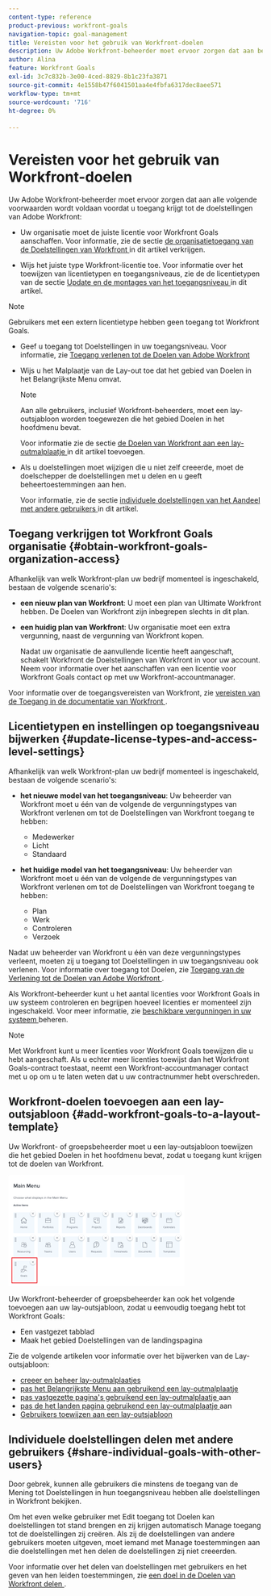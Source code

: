 ```yaml
---
content-type: reference
product-previous: workfront-goals
navigation-topic: goal-management
title: Vereisten voor het gebruik van Workfront-doelen
description: Uw Adobe Workfront-beheerder moet ervoor zorgen dat aan bepaalde voorwaarden wordt voldaan voordat u toegang krijgt tot de doelstellingen van Adobe Workfront. In dit artikel leert u meer over de vereisten voor toegang, machtigingen en lay-out tot Workfront Goals.
author: Alina
feature: Workfront Goals
exl-id: 3c7c832b-3e00-4ced-8829-8b1c23fa3871
source-git-commit: 4e1558b47f6041501aa4e4fbfa6317dec8aee571
workflow-type: tm+mt
source-wordcount: '716'
ht-degree: 0%

---
```


# Vereisten voor het gebruik van Workfront-doelen

<!--Audited P&P only: 04/2025-->

Uw Adobe Workfront-beheerder moet ervoor zorgen dat aan alle volgende voorwaarden wordt voldaan voordat u toegang krijgt tot de doelstellingen van Adobe Workfront:

* Uw organisatie moet de juiste licentie voor Workfront Goals aanschaffen. Voor informatie, zie de sectie [ de organisatietoegang van de Doelstellingen van Workfront ](#obtain-workfront-goals-organization-access) in dit artikel verkrijgen.

* Wijs het juiste type Workfront-licentie toe. Voor informatie over het toewijzen van licentietypen en toegangsniveaus, zie de de licentietypen van de sectie [ Update en de montages van het toegangsniveau ](#update-license-types-and-access-level-settings) in dit artikel.

>[!NOTE]
>
>Gebruikers met een extern licentietype hebben geen toegang tot Workfront Goals.

* Geef u toegang tot Doelstellingen in uw toegangsniveau. Voor informatie, zie [ Toegang verlenen tot de Doelen van Adobe Workfront ](../../administration-and-setup/add-users/configure-and-grant-access/grant-access-goals.md)

* Wijs u het Malplaatje van de Lay-out toe dat het gebied van Doelen in het Belangrijkste Menu omvat.

  >[!NOTE]
  >
  >Aan alle gebruikers, inclusief Workfront-beheerders, moet een lay-outsjabloon worden toegewezen die het gebied Doelen in het hoofdmenu bevat.

  Voor informatie zie de sectie [ de Doelen van Workfront aan een lay-outmalplaatje ](#add-workfront-goals-to-a-layout-template) in dit artikel toevoegen.

* Als u doelstellingen moet wijzigen die u niet zelf creeerde, moet de doelschepper de doelstellingen met u delen en u geeft beheertoestemmingen aan hen.

  Voor informatie, zie de sectie [ individuele doelstellingen van het Aandeel met andere gebruikers ](#share-individual-goals-with-other-users) in dit artikel.

## Toegang verkrijgen tot Workfront Goals organisatie {#obtain-workfront-goals-organization-access}


Afhankelijk van welk Workfront-plan uw bedrijf momenteel is ingeschakeld, bestaan de volgende scenario&#39;s:

* **een nieuw plan van Workfront**: U moet een plan van Ultimate Workfront hebben. De Doelen van Workfront zijn inbegrepen slechts in dit plan.

* **een huidig plan van Workfront**: Uw organisatie moet een extra vergunning, naast de vergunning van Workfront kopen.

  Nadat uw organisatie de aanvullende licentie heeft aangeschaft, schakelt Workfront de Doelstellingen van Workfront in voor uw account. Neem voor informatie over het aanschaffen van een licentie voor Workfront Goals contact op met uw Workfront-accountmanager.

Voor informatie over de toegangsvereisten van Workfront, zie [ vereisten van de Toegang in de documentatie van Workfront ](/help/quicksilver/administration-and-setup/add-users/access-levels-and-object-permissions/access-level-requirements-in-documentation.md).

## Licentietypen en instellingen op toegangsniveau bijwerken  {#update-license-types-and-access-level-settings}

Afhankelijk van welk Workfront-plan uw bedrijf momenteel is ingeschakeld, bestaan de volgende scenario&#39;s:

* **het nieuwe model van het toegangsniveau**: Uw beheerder van Workfront moet u één van de volgende de vergunningstypes van Workfront verlenen om tot de Doelstellingen van Workfront toegang te hebben:

   * Medewerker
   * Licht
   * Standaard

* **het huidige model van het toegangsniveau**: Uw beheerder van Workfront moet u één van de volgende de vergunningstypes van Workfront verlenen om tot de Doelstellingen van Workfront toegang te hebben:

   * Plan
   * Werk
   * Controleren
   * Verzoek

Nadat uw beheerder van Workfront u één van deze vergunningstypes verleent, moeten zij u toegang tot Doelstellingen in uw toegangsniveau ook verlenen. Voor informatie over toegang tot Doelen, zie [ Toegang van de Verlening tot de Doelen van Adobe Workfront ](../../administration-and-setup/add-users/configure-and-grant-access/grant-access-goals.md).

Als Workfront-beheerder kunt u het aantal licenties voor Workfront Goals in uw systeem controleren en begrijpen hoeveel licenties er momenteel zijn ingeschakeld. Voor meer informatie, zie [ beschikbare vergunningen in uw systeem ](../../administration-and-setup/get-started-wf-administration/manage-available-licenses-in-your-system.md) beheren.

>[!NOTE]
>
>Met Workfront kunt u meer licenties voor Workfront Goals toewijzen die u hebt aangeschaft. Als u echter meer licenties toewijst dan het Workfront Goals-contract toestaat, neemt een Workfront-accountmanager contact met u op om u te laten weten dat u uw contractnummer hebt overschreden.

## Workfront-doelen toevoegen aan een lay-outsjabloon {#add-workfront-goals-to-a-layout-template}

Uw Workfront- of groepsbeheerder moet u een lay-outsjabloon toewijzen die het gebied Doelen in het hoofdmenu bevat, zodat u toegang kunt krijgen tot de doelen van Workfront.

![ malplaatje van de Lay-out ](assets/layout-template-align-highlighted-350x220.png)

Uw Workfront-beheerder of groepsbeheerder kan ook het volgende toevoegen aan uw lay-outsjabloon, zodat u eenvoudig toegang hebt tot Workfront Goals:

* Een vastgezet tabblad
* Maak het gebied Doelstellingen van de landingspagina

Zie de volgende artikelen voor informatie over het bijwerken van de Lay-outsjabloon:

* [ creeer en beheer lay-outmalplaatjes ](../../administration-and-setup/customize-workfront/use-layout-templates/create-and-manage-layout-templates.md)
* [ pas het Belangrijkste Menu aan gebruikend een lay-outmalplaatje ](../../administration-and-setup/customize-workfront/use-layout-templates/customize-main-menu.md)
* [ pas vastgezette pagina&#39;s gebruikend een lay-outmalplaatje ](../../administration-and-setup/customize-workfront/use-layout-templates/customize-pinned-pages.md) aan
* [ pas de het landen pagina gebruikend een lay-outmalplaatje ](../../administration-and-setup/customize-workfront/use-layout-templates/customize-landing-page.md) aan
* [Gebruikers toewijzen aan een lay-outsjabloon](../../administration-and-setup/customize-workfront/use-layout-templates/assign-users-to-layout-template.md)

## Individuele doelstellingen delen met andere gebruikers {#share-individual-goals-with-other-users}

Door gebrek, kunnen alle gebruikers die minstens de toegang van de Mening tot Doelstellingen in hun toegangsniveau hebben alle doelstellingen in Workfront bekijken.

Om het even welke gebruiker met Edit toegang tot Doelen kan doelstellingen tot stand brengen en zij krijgen automatisch Manage toegang tot de doelstellingen zij creëren. Als zij de doelstellingen van andere gebruikers moeten uitgeven, moet iemand met Manage toestemmingen aan die doelstellingen met hen delen de doelstellingen zij niet creeerden.

Voor informatie over het delen van doelstellingen met gebruikers en het geven van hen leiden toestemmingen, zie [ een doel in de Doelen van Workfront delen ](../../workfront-goals/workfront-goals-settings/share-a-goal.md).
